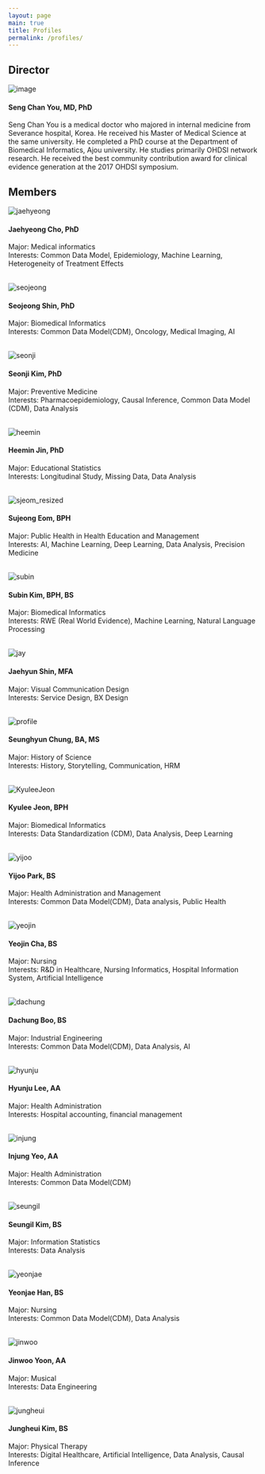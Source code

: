 ```yaml
---
layout: page
main: true
title: Profiles
permalink: /profiles/
---
```


## Director
![image](/assets/images/dr-you-bio-photo.jpg)
#### Seng Chan You, MD, PhD
Seng Chan You is a medical doctor who majored in internal medicine from Severance hospital, Korea. He received his Master of Medical Science at the same university. He completed a PhD course at the Department of Biomedical Informatics, Ajou university. He studies primarily OHDSI network research. He received the best community contribution award for clinical evidence generation at the 2017 OHDSI symposium.  

## Members

![jaehyeong](https://github.com/jinwooyoon/dr-you-group.github.io/assets/84831718/71fb1502-c032-4fbe-88cd-774931a5021d)
#### Jaehyeong Cho, PhD  
Major: Medical informatics  
Interests: Common Data Model, Epidemiology, Machine Learning, Heterogeneity of Treatment Effects  
<br/>


![seojeong](https://user-images.githubusercontent.com/84831718/232411121-a85e56d6-2a8c-43f2-9a7e-b6138a084890.jpg)
#### Seojeong Shin, PhD  
Major: Biomedical Informatics  
Interests: Common Data Model(CDM), Oncology, Medical Imaging, AI  
<br/>


![seonji](https://user-images.githubusercontent.com/84831718/232413715-1e3cb5a7-03cf-4acb-a91c-de6cf10e47c0.jpg)
#### Seonji Kim, PhD  
Major: Preventive Medicine  
Interests: Pharmacoepidemiology, Causal Inference, Common Data Model (CDM), Data Analysis   
<br/>


![heemin](https://user-images.githubusercontent.com/84831718/232414092-7fc1e94f-87b7-410a-bc7d-ef7b0d932603.jpg)
#### Heemin Jin, PhD
Major: Educational Statistics  
Interests: Longitudinal Study, Missing Data, Data Analysis    
<br>


![sjeom_resized](https://user-images.githubusercontent.com/81948366/138006383-c4dd79e2-3749-40ea-86b4-97b026f33f20.jpg)
#### Sujeong Eom, BPH  
Major: Public Health in Health Education and Management  
Interests: AI, Machine Learning, Deep Learning, Data Analysis, Precision Medicine  
<br>


![subin](https://user-images.githubusercontent.com/84831718/232414578-b97fd6f2-47cf-453c-bbe4-5c571fa2e55b.jpg)
#### Subin Kim, BPH, BS
Major: Biomedical Informatics  
Interests: RWE (Real World Evidence), Machine Learning, Natural Language Processing  
<br>


![jay](https://user-images.githubusercontent.com/92774958/137850326-820d4eae-8148-4a67-9a4b-559b7e5c68b2.png)
#### Jaehyun Shin, MFA  
Major: Visual Communication Design  
Interests: Service Design, BX Design  
<br/>


![profile](https://user-images.githubusercontent.com/96851024/157778784-d2aa9e37-211d-413f-8a7c-fd6c5438ef47.jpg)
#### Seunghyun Chung, BA, MS 
Major: History of Science   
Interests: History, Storytelling, Communication, HRM  
<br/>


![KyuleeJeon](https://user-images.githubusercontent.com/97151697/170902446-44ff18c4-e539-4b31-9595-bb7526d5cee6.jpg)
#### Kyulee Jeon, BPH
Major: Biomedical Informatics  
Interests: Data Standardization (CDM), Data Analysis, Deep Learning  
<br/>


![yijoo](https://user-images.githubusercontent.com/84831718/232415069-17dd44af-67fc-41fd-982f-2877224df33d.jpg)
#### Yijoo Park, BS
Major: Health Administration and Management  
Interests: Common Data Model(CDM), Data analysis, Public Health  
<br/>


![yeojin](https://user-images.githubusercontent.com/84831718/232415336-2d059536-3567-4d7f-843e-818b768ac520.png)
#### Yeojin Cha, BS  
Major: Nursing  
Interests: R&D in Healthcare, Nursing Informatics, Hospital Information System, Artificial Intelligence  
<br/>


![dachung](https://user-images.githubusercontent.com/84831718/232415929-b0a11c76-9a91-455b-816a-e11f693ca2df.jpg)
#### Dachung Boo, BS  
Major: Industrial Engineering  
Interests: Common Data Model(CDM), Data Analysis, AI  
<br>


![hyunju](https://user-images.githubusercontent.com/84831718/232416350-343447d1-db43-4b0a-97cb-09194e754c77.jpg)
#### Hyunju Lee, AA
Major: Health Administration  
Interests: Hospital accounting, financial management  
<br/>


![injung](https://user-images.githubusercontent.com/84831718/232416725-9def92b4-2953-4b71-a6de-a94354a06a61.jpg)
#### Injung Yeo, AA
Major: Health Administration  
Interests: Common Data Model(CDM)  
<br/>


![seungil](https://user-images.githubusercontent.com/84831718/232416939-8ee431c0-bced-4fcd-826e-f892e303c3eb.jpg)
#### Seungil Kim, BS
Major: Information Statistics  
Interests: Data Analysis  
<br/>


![yeonjae](https://github.com/jinwooyoon/dr-you-group.github.io/assets/84831718/4b8f59eb-7285-4eb7-b1be-88ac175d10fc)
#### Yeonjae Han, BS
Major: Nursing  
Interests: Common Data Model(CDM), Data Analysis  
<br/>


![jinwoo](https://user-images.githubusercontent.com/84831718/232417324-11e93087-d309-48d3-8421-2b95b16c83ea.jpg)
#### Jinwoo Yoon, AA
Major: Musical  
Interests: Data Engineering  
<br/>


![jungheui](https://github.com/jinwooyoon/dr-you-group.github.io/assets/84831718/4c50f6e7-146b-478a-be69-b11679e1f337)
#### Jungheui Kim, BS
Major: Physical Therapy  
Interests: Digital Healthcare, Artificial Intelligence, Data Analysis, Causal Inference  
<br/>